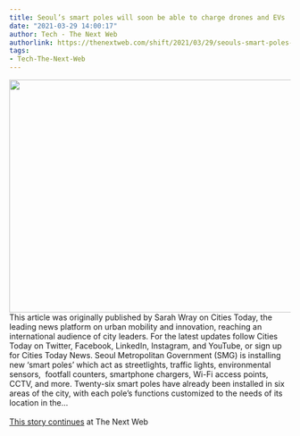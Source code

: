 ```yaml
---
title: Seoul’s smart poles will soon be able to charge drones and EVs
date: "2021-03-29 14:00:17"
author: Tech - The Next Web
authorlink: https://thenextweb.com/shift/2021/03/29/seouls-smart-poles-charge-drones-ev-syndication/
tags:
- Tech-The-Next-Web
---
```

<img src="https://cdn0.tnwcdn.com/wp-content/blogs.dir/1/files/2021/03/1-copy-45-796x417.jpg" width="796" height="417"><br />This article was originally published by Sarah Wray on Cities Today, the leading news platform on urban mobility and innovation, reaching an international audience of city leaders. For the latest updates follow Cities Today on Twitter, Facebook, LinkedIn, Instagram, and YouTube, or sign up for Cities Today News. Seoul Metropolitan Government (SMG) is installing new ‘smart poles’ which act as streetlights, traffic lights, environmental sensors,  footfall counters, smartphone chargers, Wi-Fi access points, CCTV, and more. Twenty-six smart poles have already been installed in six areas of the city, with each pole’s functions customized to the needs of its location in the&#8230; <br><br><a href="https://thenextweb.com/shift/2021/03/29/seouls-smart-poles-charge-drones-ev-syndication/?utm_source=social&#038;utm_medium=feed&#038;utm_campaign=profeed">This story continues</a> at The Next Web